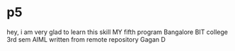 # p5
hey, i am very glad to learn this skill
MY fifth program
Bangalore BIT college
3rd  sem AIML
written from remote repository
Gagan D
